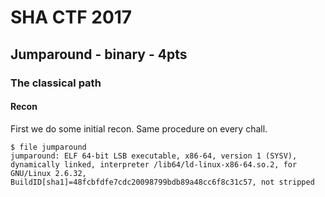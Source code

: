 # SHA CTF 2017
## Jumparound - binary - 4pts
### The classical path
#### Recon
First we do some initial recon. Same procedure on every chall.

	$ file jumparound
	jumparound: ELF 64-bit LSB executable, x86-64, version 1 (SYSV), dynamically linked, interpreter /lib64/ld-linux-x86-64.so.2, for GNU/Linux 2.6.32, BuildID[sha1]=48fcbfdfe7cdc20098799bdb89a48cc6f8c31c57, not stripped
